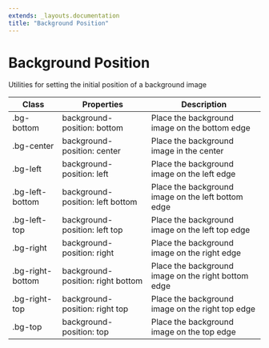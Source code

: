 ```yaml
---
extends: _layouts.documentation
title: "Background Position"
---
```


# Background Position

<div class="text-xl text-slate-light mb-4">
    Utilities for setting the initial position of a background image
</div>

<div class="border-t border-grey-lighter">
    <table class="w-full text-left" style="border-collapse: collapse;">
      <colgroup>
        <col class="w-1/5">
        <col class="w-1/3">
        <col>
      </colgroup>
        <thead>
          <tr>
              <th class="text-sm font-semibold text-grey-darker p-2 bg-grey-lightest">Class</th>
              <th class="text-sm font-semibold text-grey-darker p-2 bg-grey-lightest">Properties</th>
              <th class="text-sm font-semibold text-grey-darker p-2 bg-grey-lightest">Description</th>
          </tr>
        </thead>
        <tbody class="align-baseline">
            <tr>
                <td class="p-2 border-t border-smoke-light font-mono text-xs text-purple-dark">.bg-bottom</td>
                <td class="p-2 border-t border-smoke-light font-mono text-xs text-blue-dark">background-position: bottom</td>
                <td class="p-2 border-t border-smoke-light text-sm text-grey-darker">Place the background image on the bottom edge</td>
            </tr>
            <tr>
                <td class="p-2 border-t border-smoke-light font-mono text-xs text-purple-dark">.bg-center</td>
                <td class="p-2 border-t border-smoke-light font-mono text-xs text-blue-dark">background-position: center</td>
                <td class="p-2 border-t border-smoke-light text-sm text-grey-darker">Place the background image in the center</td>
            </tr>
            <tr>
                <td class="p-2 border-t border-smoke-light font-mono text-xs text-purple-dark">.bg-left</td>
                <td class="p-2 border-t border-smoke-light font-mono text-xs text-blue-dark">background-position: left</td>
                <td class="p-2 border-t border-smoke-light text-sm text-grey-darker">Place the background image on the left edge</td>
            </tr>
            <tr>
                <td class="p-2 border-t border-smoke-light font-mono text-xs text-purple-dark">.bg-left-bottom</td>
                <td class="p-2 border-t border-smoke-light font-mono text-xs text-blue-dark">background-position: left bottom</td>
                <td class="p-2 border-t border-smoke-light text-sm text-grey-darker">Place the background image on the left bottom edge</td>
            </tr>
            <tr>
                <td class="p-2 border-t border-smoke-light font-mono text-xs text-purple-dark">.bg-left-top</td>
                <td class="p-2 border-t border-smoke-light font-mono text-xs text-blue-dark">background-position: left top</td>
                <td class="p-2 border-t border-smoke-light text-sm text-grey-darker">Place the background image on the left top edge</td>
            </tr>
            <tr>
                <td class="p-2 border-t border-smoke-light font-mono text-xs text-purple-dark">.bg-right</td>
                <td class="p-2 border-t border-smoke-light font-mono text-xs text-blue-dark">background-position: right</td>
                <td class="p-2 border-t border-smoke-light text-sm text-grey-darker">Place the background image on the right edge</td>
            </tr>
            <tr>
                <td class="p-2 border-t border-smoke-light font-mono text-xs text-purple-dark">.bg-right-bottom</td>
                <td class="p-2 border-t border-smoke-light font-mono text-xs text-blue-dark">background-position: right bottom</td>
                <td class="p-2 border-t border-smoke-light text-sm text-grey-darker">Place the background image on the right bottom edge</td>
            </tr>
            <tr>
                <td class="p-2 border-t border-smoke-light font-mono text-xs text-purple-dark">.bg-right-top</td>
                <td class="p-2 border-t border-smoke-light font-mono text-xs text-blue-dark">background-position: right top</td>
                <td class="p-2 border-t border-smoke-light text-sm text-grey-darker">Place the background image on the right top edge</td>
            </tr>
            <tr>
                <td class="p-2 border-t border-smoke-light font-mono text-xs text-purple-dark">.bg-top</td>
                <td class="p-2 border-t border-smoke-light font-mono text-xs text-blue-dark">background-position: top</td>
                <td class="p-2 border-t border-smoke-light text-sm text-grey-darker">Place the background image on the top edge</td>
            </tr>
        </tbody>
    </table>
</div>
